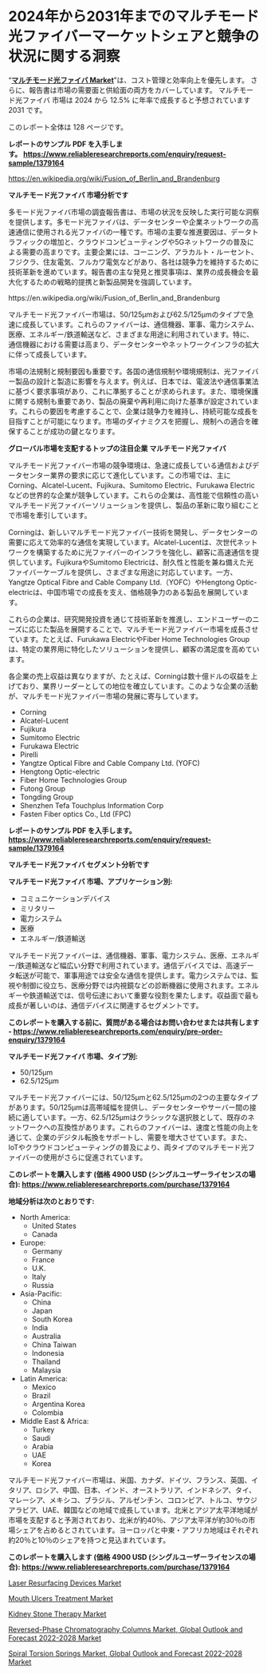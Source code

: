 <p><h1>2024年から2031年までのマルチモード光ファイバーマーケットシェアと競争の状況に関する洞察</h1></p><p>&ldquo;<strong><a href="https://www.reliableresearchreports.com/multimode-optical-fiber-r1379164">マルチモード光ファイバ Market</a></strong>&rdquo;は、コスト管理と効率向上を優先します。 さらに、報告書は市場の需要面と供給面の両方をカバーしています。 マルチモード光ファイバ 市場は 2024 から 12.5% に年率で成長すると予想されています2031 です。</p>
<p>このレポート全体は 128 ページです。</p>
<p><strong>レポートのサンプル PDF を入手します。&nbsp;<a href="https://www.reliableresearchreports.com/enquiry/request-sample/1379164">https://www.reliableresearchreports.com/enquiry/request-sample/1379164</a></strong></p>
<p><a href="https://en.wikipedia.org/wiki/Fusion_of_Berlin_and_Brandenburg">https://en.wikipedia.org/wiki/Fusion_of_Berlin_and_Brandenburg</a></p>
<p><strong>マルチモード光ファイバ 市場分析です</strong></p>
<p><p>多モード光ファイバ市場の調査報告書は、市場の状況を反映した実行可能な洞察を提供します。多モード光ファイバは、データセンターや企業ネットワークの高速通信に使用される光ファイバの一種です。市場の主要な推進要因は、データトラフィックの増加と、クラウドコンピューティングや5Gネットワークの普及による需要の高まりです。主要企業には、コーニング、アラカルト・ルーセント、フジクラ、住友電気、フルカワ電気などがあり、各社は競争力を維持するために技術革新を進めています。報告書の主な発見と推奨事項は、業界の成長機会を最大化するための戦略的提携と新製品開発を強調しています。</p></p>
<p>https://en.wikipedia.org/wiki/Fusion_of_Berlin_and_Brandenburg</p>
<p><p>マルチモード光ファイバー市場は、50/125μmおよび62.5/125μmのタイプで急速に成長しています。これらのファイバーは、通信機器、軍事、電力システム、医療、エネルギー/鉄道輸送など、さまざまな用途に利用されています。特に、通信機器における需要は高まり、データセンターやネットワークインフラの拡大に伴って成長しています。</p><p>市場の法規制と規制要因も重要です。各国の通信規制や環境規制は、光ファイバー製品の設計と製造に影響を与えます。例えば、日本では、電波法や通信事業法に基づく要求事項があり、これに準拠することが求められます。また、環境保護に関する規制も重要であり、製品の廃棄や再利用に向けた基準が設定されています。これらの要因を考慮することで、企業は競争力を維持し、持続可能な成長を目指すことが可能になります。市場のダイナミクスを把握し、規制への適合を確保することが成功の鍵となります。</p></p>
<p><strong>グローバル市場を支配するトップの注目企業 マルチモード光ファイバ</strong></p>
<p><p>マルチモード光ファイバー市場の競争環境は、急速に成長している通信およびデータセンター業界の要求に応じて進化しています。この市場では、主にCorning、Alcatel-Lucent、Fujikura、Sumitomo Electric、Furukawa Electricなどの世界的な企業が競争しています。これらの企業は、高性能で信頼性の高いマルチモード光ファイバーソリューションを提供し、製品の革新に取り組むことで市場を牽引しています。</p><p>Corningは、新しいマルチモード光ファイバー技術を開発し、データセンターの需要に応えて効率的な通信を実現しています。Alcatel-Lucentは、次世代ネットワークを構築するために光ファイバーのインフラを強化し、顧客に高速通信を提供しています。FujikuraやSumitomo Electricは、耐久性と性能を兼ね備えた光ファイバーケーブルを提供し、さまざまな用途に対応しています。一方、Yangtze Optical Fibre and Cable Company Ltd.（YOFC）やHengtong Optic-electricは、中国市場での成長を支え、価格競争力のある製品を展開しています。</p><p>これらの企業は、研究開発投資を通じて技術革新を推進し、エンドユーザーのニーズに応じた製品を展開することで、マルチモード光ファイバー市場を成長させています。たとえば、Furukawa ElectricやFiber Home Technologies Groupは、特定の業界用に特化したソリューションを提供し、顧客の満足度を高めています。</p><p>各企業の売上収益は異なりますが、たとえば、Corningは数十億ドルの収益を上げており、業界リーダーとしての地位を確立しています。このような企業の活動が、マルチモード光ファイバー市場の発展に寄与しています。</p></p>
<p><ul><li>Corning</li><li>Alcatel-Lucent</li><li>Fujikura</li><li>Sumitomo Electric</li><li>Furukawa Electric</li><li>Pirelli</li><li>Yangtze Optical Fibre and Cable Company Ltd. (YOFC)</li><li>Hengtong Optic-electric</li><li>Fiber Home Technologies Group</li><li>Futong Group</li><li>Tongding Group</li><li>Shenzhen Tefa Touchplus Information Corp</li><li>Fasten Fiber optics Co., Ltd (FPC)</li></ul></p>
<p><strong>レポートのサンプル PDF を入手します。 <a href="https://www.reliableresearchreports.com/enquiry/request-sample/1379164">https://www.reliableresearchreports.com/enquiry/request-sample/1379164</a></strong></p>
<p><strong>マルチモード光ファイバ セグメント分析です</strong></p>
<p><strong>マルチモード光ファイバ 市場、アプリケーション別:</strong></p>
<p><ul><li>コミュニケーションデバイス</li><li>ミリタリー</li><li>電力システム</li><li>医療</li><li>エネルギー/鉄道輸送</li></ul></p>
<p><p>マルチモード光ファイバーは、通信機器、軍事、電力システム、医療、エネルギー/鉄道輸送など幅広い分野で利用されています。通信デバイスでは、高速データ転送が可能で、軍事用途では安全な通信を提供します。電力システムでは、監視や制御に役立ち、医療分野では内視鏡などの診断機器に使用されます。エネルギーや鉄道輸送では、信号伝達において重要な役割を果たします。収益面で最も成長が著しいのは、通信デバイスに関連するセグメントです。</p></p>
<p><strong>このレポートを購入する前に、質問がある場合はお問い合わせまたは共有します - <a href="https://www.reliableresearchreports.com/enquiry/pre-order-enquiry/1379164">https://www.reliableresearchreports.com/enquiry/pre-order-enquiry/1379164</a></strong></p>
<p><strong>マルチモード光ファイバ 市場、タイプ別:</strong></p>
<p><ul><li>50/125μm</li><li>62.5/125μm</li></ul></p>
<p><p>マルチモード光ファイバーには、50/125μmと62.5/125μmの2つの主要なタイプがあります。50/125μmは高帯域幅を提供し、データセンターやサーバー間の接続に適しています。一方、62.5/125μmはクラシックな選択肢として、既存のネットワークへの互換性があります。これらのファイバーは、速度と性能の向上を通じて、企業のデジタル転換をサポートし、需要を増大させています。また、IoTやクラウドコンピューティングの普及により、両タイプのマルチモード光ファイバーの使用がさらに促進されています。</p></p>
<p><strong>このレポートを購入します (価格 4900 USD (シングルユーザーライセンスの場合): <a href="https://www.reliableresearchreports.com/purchase/1379164">https://www.reliableresearchreports.com/purchase/1379164</a></strong></p>
<p><strong>地域分析は次のとおりです:</strong></p>
<p><ul>
    <li>
        North America:
        <ul>
            <li>United States</li>
            <li>Canada</li>
        </ul>
    </li>
    <li>
        Europe:
        <ul>
            <li>Germany</li>
            <li>France</li>
            <li>U.K.</li>
            <li>Italy</li>
            <li>Russia</li>
        </ul>
    </li>
    <li>
        Asia-Pacific:
        <ul>
            <li>China</li>
            <li>Japan</li>
            <li>South Korea</li>
            <li>India</li>
            <li>Australia</li>
            <li>China Taiwan</li>
            <li>Indonesia</li>
            <li>Thailand</li>
            <li>Malaysia</li>
        </ul>
    </li>
    <li>
        Latin America:
        <ul>
            <li>Mexico</li>
            <li>Brazil</li>
            <li>Argentina Korea</li>
            <li>Colombia</li>
        </ul>
    </li>
    <li>
        Middle East & Africa:
        <ul>
            <li>Turkey</li>
            <li>Saudi</li>
            <li>Arabia</li>
            <li>UAE</li>
            <li>Korea</li>
        </ul>
    </li>
    </ul></p>
<p><p>マルチモード光ファイバー市場は、米国、カナダ、ドイツ、フランス、英国、イタリア、ロシア、中国、日本、インド、オーストラリア、インドネシア、タイ、マレーシア、メキシコ、ブラジル、アルゼンチン、コロンビア、トルコ、サウジアラビア、UAE、韓国などの地域で成長しています。北米とアジア太平洋地域が市場を支配すると予測されており、北米が約40％、アジア太平洋が約30％の市場シェアを占めるとされています。ヨーロッパと中東・アフリカ地域はそれぞれ約20％と10％のシェアを持つと見込まれています。</p></p>
<p><strong>このレポートを購入します (価格 4900 USD (シングルユーザーライセンスの場合): <a href="https://www.reliableresearchreports.com/purchase/1379164">https://www.reliableresearchreports.com/purchase/1379164</a></strong></p>
<p><p><a href="https://issuu.com/reportprime-2/docs/laser-resurfacing-devices-market-si_95aeb8ec5894de">Laser Resurfacing Devices Market</a></p><p><a href="https://medium.com/@tracey.gray97887/mouth-ulcers-treatment-market-revolution-2024-2031-market-trends-shaping-the-next-decade-55fae061ac94">Mouth Ulcers Treatment Market</a></p><p><a href="https://medium.com/@ashlyglover/global-kidney-stone-therapy-market-opportunities-and-forecast-for-period-from-2024-to-2031-cd41645c9be5">Kidney Stone Therapy Market</a></p><p><a href="https://www.linkedin.com/pulse/reversed-phase-chromatography-columns-market-global-outlook-68kef?trackingId=Zh6nar4iQFSS37jnHlcWPA%3D%3D">Reversed-Phase Chromatography Columns Market, Global Outlook and Forecast 2022-2028 Market</a></p><p><a href="https://www.linkedin.com/pulse/spiral-torsion-springs-market-global-outlook-forecast-2022-2028-fukif?trackingId=iP%2FFXA8EQCmiTbLfftTwjg%3D%3D">Spiral Torsion Springs Market, Global Outlook and Forecast 2022-2028 Market</a></p></p>